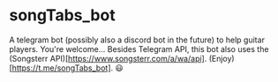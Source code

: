# songTabs_bot
A telegram bot (possibly also a discord bot in the future) to help guitar players. You're welcome... 
Besides Telegram API, this bot also uses the (Songsterr API)[https://www.songsterr.com/a/wa/api]. 
(Enjoy)[https://t.me/songTabs_bot]. :smiley:

